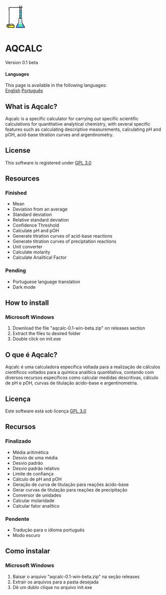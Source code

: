 ![Icon](Icon.png)
# AQCALC
Version 0.1 beta
#### Languages
This page is available in the following languages:<br/>
[English](#what-is-aqcalc)
[Português](#o-que-é-aqcalc)

## What is Aqcalc?
Aqcalc is a specific calculator for carrying out specific scientific calculations for quantitative analytical chemistry, with several specific features such as calculating descriptive measurements, calculating pH and pOH, acid-base titration curves and argentinometry.

## License
This software is registered under <a href='https://www.gnu.org/licenses/gpl-3.0.en.html'>GPL 3.0</a>

## Resources
### Finished
* Mean
* Deviation from an average
* Standard deviation
* Relative standard deviation
* Confidence Threshold
* Calculate pH and pOH
* Generate titration curves of acid-base reactions
* Generate titration curves of preciptation reactions
* Unit converter
* Calculate molarity
* Calculate Analitical Factor

### Pending
* Portuguese language translation
* Dark mode

## How to install
### Microsoft Windows
1. Download the file "aqcalc-0.1-win-beta.zip" on releases section
2. Extract the files to desired folder
3. Double click on init.exe

<!--Seção-em-português-->
## O que é Aqcalc?
Aqcalc é uma calculadora específica voltada para a realização de cálculos científicos voltados para a química analítica quantitativa, contando com diversos recursos específicos como calcular medidas descritivas, cálculo de pH e pOH, curvas de titulação ácido-base e argentinometria.

## Licença
Este software está sob licença <a href='https://www.gnu.org/licenses/gpl-3.0.en.html'>GPL 3.0</a>

## Recursos
### Finalizado
* Média aritimética
* Desvio de uma média
* Desvio padrão
* Desvio padrão relativo
* Limite de confiança
* Cálculo de pH and pOH
* Geração de curva de titulação para reações ácido-base
* Gerar curvas de titulação para reações de precipitação
* Conversor de unidades
* Calcular molaridade
* Calcular fator analítico

### Pendente
* Tradução para o idioma português
* Modo escuro
## Como instalar
### Microsoft Windows
1.	Baixar o arquivo "aqcalc-0.1-win-beta.zip" na seção releases
2.	Extrair os arquivos para a pasta desejada
3.	Dê um dublo clique no arquivo init.exe
